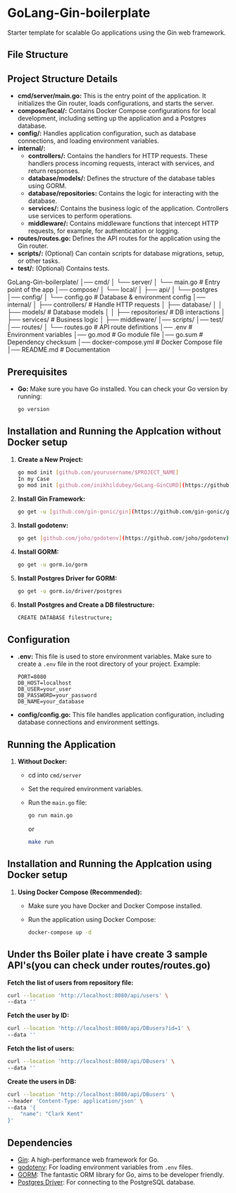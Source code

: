 # GoLang-Gin-boilerplate

Starter template for scalable Go applications using the Gin web framework.

## File Structure

## Project Structure Details

* **cmd/server/main.go:** This is the entry point of the application. It initializes the Gin router, loads configurations, and starts the server.
* **compose/local/:** Contains Docker Compose configurations for local development, including setting up the application and a Postgres database.
* **config/:** Handles application configuration, such as database connections, and loading environment variables.
* **internal/:**
    * **controllers/:** Contains the handlers for HTTP requests.  These handlers process incoming requests, interact with services, and return responses.
    * **database/models/:** Defines the structure of the database tables using GORM.
    * **database/repositories:** Contains the logic for interacting with the database.
    * **services/:** Contains the business logic of the application.  Controllers use services to perform operations.
    * **middleware/:** Contains middleware functions that intercept HTTP requests, for example, for authentication or logging.
* **routes/routes.go:** Defines the API routes for the application using the Gin router.
* **scripts/:** (Optional)  Can contain scripts for database migrations, setup, or other tasks.
* **test/:** (Optional) Contains tests.


GoLang-Gin-boilerplate/
│── cmd/
│   └── server/
│       └── main.go         # Entry point of the app
│── compose/
│   └── local/
│       ├── api/
│       └── postgres
│── config/
│   └── config.go       # Database & environment config
│── internal/
│   ├── controllers/    # Handle HTTP requests
│   ├── database/
│   │   ├── models/       # Database models
│   │   ├── repositories/ # DB interactions
│   ├── services/       # Business logic
│   ├── middleware/
│── scripts/
│── test/
│── routes/
│   └── routes.go       # API route definitions
│── .env                # Environment variables
│── go.mod              # Go module file
│── go.sum              # Dependency checksum
│── docker-compose.yml  # Docker Compose file
│── README.md           # Documentation


## Prerequisites

* **Go:** Make sure you have Go installed. You can check your Go version by running:

    ```bash
    go version
    ```

## Installation and Running the Applcation without Docker setup

1.  **Create a New Project:**

    ```bash
    go mod init [github.com/yourusername/$PROJECT_NAME]
    In my Case
    go mod init [github.com/inikhildubey/GoLang-GinCURD](https://github.com/inikhildubey/GoLang-GinCURD)
    ```

2.  **Install Gin Framework:**

    ```bash
    go get -u [github.com/gin-gonic/gin](https://github.com/gin-gonic/gin)
    ```

3.  **Install godotenv:**

    ```bash
    go get [github.com/joho/godotenv](https://github.com/joho/godotenv)
    ```

4.  **Install GORM:**

    ```bash
    go get -u gorm.io/gorm
    ```

5.  **Install Postgres Driver for GORM:**

    ```bash
    go get -u gorm.io/driver/postgres
    ```

6.  **Install Postgres and Create a DB filestructure:**

    ```bash
    CREATE DATABASE filestructure;

## Configuration

* **.env:** This file is used to store environment variables.  Make sure to create a `.env` file in the root directory of your project.  Example:

    ```
    PORT=8080
    DB_HOST=localhost
    DB_USER=your_user
    DB_PASSWORD=your_password
    DB_NAME=your_database
    ```

* **config/config.go:** This file handles application configuration, including database connections and environment settings.

## Running the Application

1.  **Without Docker:**
    * cd into `cmd/server`
    * Set the required environment variables.
    * Run the `main.go` file:

        ```bash
        go run main.go
        ```

        or 

        ```bash
        make run
        ```

## Installation and Running the Applcation using Docker setup
1.  **Using Docker Compose (Recommended):**

    * Make sure you have Docker and Docker Compose installed.
    * Run the application using Docker Compose:

        ```bash
        docker-compose up -d
        ```

## Under ths Boiler plate i have create 3 sample API's(you can check under routes/routes.go)

**Fetch the list of users from repository file:**
```bash
curl --location 'http://localhost:8080/api/users' \
--data ''
```

**Fetch the user by ID:**
```bash
curl --location 'http://localhost:8080/api/DBusers?id=1' \
--data ''
```
 
**Fetch the list of users:**
```bash
curl --location 'http://localhost:8080/api/DBusers' \
--data ''
```
 
 **Create the users in DB:**
```bash
curl --location 'http://localhost:8080/api/DBusers' \
--header 'Content-Type: application/json' \
--data '{
    "name": "Clark Kent"
}'
```



## Dependencies

* [Gin](https://github.com/gin-gonic/gin):  A high-performance web framework for Go.
* [godotenv](https://github.com/joho/godotenv):  For loading environment variables from `.env` files.
* [GORM](https://gorm.io/): The fantastic ORM library for Go, aims to be developer friendly.
* [Postgres Driver](https://github.com/jackc/pgx): For connecting to the PostgreSQL database.